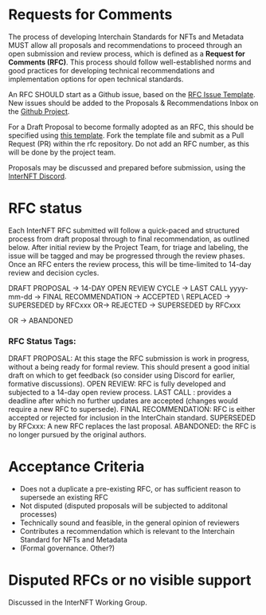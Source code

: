 # Requests for Comments
The process of developing Interchain Standards for NFTs and Metadata MUST allow all proposals and recommendations to proceed through an open submission and review process, which is defined as a **Request for Comments (RFC)**. 
This process should follow well-established norms and good practices for developing technical recommendations and implementation options for open technical standards.

An RFC SHOULD start as a Github issue, based on the [RFC Issue Template](https://github.com/interNFT/rfc/issues/new?assignees=&labels=RFC&template=rfc-issue.md&title=). 
New issues should be added to the Proposals & Recommendations Inbox on the [Github Project](https://github.com/orgs/interNFT/projects/3).  

For a Draft Proposal to become formally adopted as an RFC, this should be specified using [this template](https://github.com/interNFT/rfc/blob/main/0000-template.md). Fork the template file and submit as a Pull Request (PR) within the rfc repository.
Do not add an RFC number, as this will be done by the project team.

Proposals may be discussed and prepared before submission, using the [InterNFT Discord](https://discuss.internft.org/).

# RFC status
Each InterNFT RFC submitted will follow a quick-paced and structured process from draft proposal through to final recommendation, as outlined below.
After initial review by the Project Team, for triage and labeling, the issue will be tagged and may be progressed through the review phases.
Once an RFC enters the review process, this will be time-limited to 14-day review and decision cycles.

DRAFT PROPOSAL ->  14-DAY OPEN REVIEW CYCLE -> LAST CALL yyyy-mm-dd -> FINAL RECOMMENDATION 
-> ACCEPTED \\ REPLACED -> SUPERSEDED by RFCxxx
OR\-> REJECTED -> SUPERSEDED by RFCxxx

OR  \->   ABANDONED
                             
### RFC Status Tags:
DRAFT PROPOSAL: At this stage the RFC submission is work in progress, without a being ready for formal review. This should present a good initial draft on which to get feedback (so consider using Discord for earlier, formative discussions).
OPEN REVIEW: RFC is fully developed and subjected to a 14-day open review process.
LAST CALL <date for the last call>: provides a deadline after which no further updates are accepted (changes would require a new RFC to supersede).
FINAL RECOMMENDATION: RFC is either accepted or rejected for inclusion in the InterChain standard.
SUPERSEDED by RFCxxx: A new RFC replaces the last proposal.
ABANDONED: the RFC is no longer pursued by the original authors.

# Acceptance Criteria
* Does not a duplicate a pre-existing RFC, or has sufficient reason to supersede an existing RFC
* Not disputed (disputed proposals will be subjected to additonal processes)
* Technically sound and feasible, in the general opinion of reviewers
* Contributes a recommendation which is relevant to the Interchain Standard for NFTs and Metadata
* (Formal governance. Other?)

# Disputed RFCs or no visible support
Discussed in the InterNFT Working Group.
